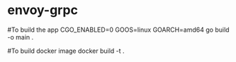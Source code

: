 # envoy-grpc
#To build the app
CGO_ENABLED=0 GOOS=linux GOARCH=amd64  go build -o main .

#To build docker image 
docker build -t <tag> .
